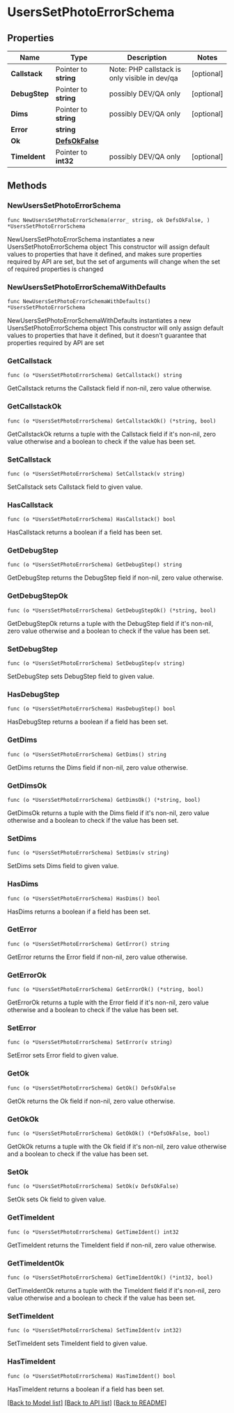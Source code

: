 # UsersSetPhotoErrorSchema

## Properties

Name | Type | Description | Notes
------------ | ------------- | ------------- | -------------
**Callstack** | Pointer to **string** | Note: PHP callstack is only visible in dev/qa | [optional] 
**DebugStep** | Pointer to **string** | possibly DEV/QA only | [optional] 
**Dims** | Pointer to **string** | possibly DEV/QA only | [optional] 
**Error** | **string** |  | 
**Ok** | [**DefsOkFalse**](DefsOkFalse.md) |  | 
**TimeIdent** | Pointer to **int32** | possibly DEV/QA only | [optional] 

## Methods

### NewUsersSetPhotoErrorSchema

`func NewUsersSetPhotoErrorSchema(error_ string, ok DefsOkFalse, ) *UsersSetPhotoErrorSchema`

NewUsersSetPhotoErrorSchema instantiates a new UsersSetPhotoErrorSchema object
This constructor will assign default values to properties that have it defined,
and makes sure properties required by API are set, but the set of arguments
will change when the set of required properties is changed

### NewUsersSetPhotoErrorSchemaWithDefaults

`func NewUsersSetPhotoErrorSchemaWithDefaults() *UsersSetPhotoErrorSchema`

NewUsersSetPhotoErrorSchemaWithDefaults instantiates a new UsersSetPhotoErrorSchema object
This constructor will only assign default values to properties that have it defined,
but it doesn't guarantee that properties required by API are set

### GetCallstack

`func (o *UsersSetPhotoErrorSchema) GetCallstack() string`

GetCallstack returns the Callstack field if non-nil, zero value otherwise.

### GetCallstackOk

`func (o *UsersSetPhotoErrorSchema) GetCallstackOk() (*string, bool)`

GetCallstackOk returns a tuple with the Callstack field if it's non-nil, zero value otherwise
and a boolean to check if the value has been set.

### SetCallstack

`func (o *UsersSetPhotoErrorSchema) SetCallstack(v string)`

SetCallstack sets Callstack field to given value.

### HasCallstack

`func (o *UsersSetPhotoErrorSchema) HasCallstack() bool`

HasCallstack returns a boolean if a field has been set.

### GetDebugStep

`func (o *UsersSetPhotoErrorSchema) GetDebugStep() string`

GetDebugStep returns the DebugStep field if non-nil, zero value otherwise.

### GetDebugStepOk

`func (o *UsersSetPhotoErrorSchema) GetDebugStepOk() (*string, bool)`

GetDebugStepOk returns a tuple with the DebugStep field if it's non-nil, zero value otherwise
and a boolean to check if the value has been set.

### SetDebugStep

`func (o *UsersSetPhotoErrorSchema) SetDebugStep(v string)`

SetDebugStep sets DebugStep field to given value.

### HasDebugStep

`func (o *UsersSetPhotoErrorSchema) HasDebugStep() bool`

HasDebugStep returns a boolean if a field has been set.

### GetDims

`func (o *UsersSetPhotoErrorSchema) GetDims() string`

GetDims returns the Dims field if non-nil, zero value otherwise.

### GetDimsOk

`func (o *UsersSetPhotoErrorSchema) GetDimsOk() (*string, bool)`

GetDimsOk returns a tuple with the Dims field if it's non-nil, zero value otherwise
and a boolean to check if the value has been set.

### SetDims

`func (o *UsersSetPhotoErrorSchema) SetDims(v string)`

SetDims sets Dims field to given value.

### HasDims

`func (o *UsersSetPhotoErrorSchema) HasDims() bool`

HasDims returns a boolean if a field has been set.

### GetError

`func (o *UsersSetPhotoErrorSchema) GetError() string`

GetError returns the Error field if non-nil, zero value otherwise.

### GetErrorOk

`func (o *UsersSetPhotoErrorSchema) GetErrorOk() (*string, bool)`

GetErrorOk returns a tuple with the Error field if it's non-nil, zero value otherwise
and a boolean to check if the value has been set.

### SetError

`func (o *UsersSetPhotoErrorSchema) SetError(v string)`

SetError sets Error field to given value.


### GetOk

`func (o *UsersSetPhotoErrorSchema) GetOk() DefsOkFalse`

GetOk returns the Ok field if non-nil, zero value otherwise.

### GetOkOk

`func (o *UsersSetPhotoErrorSchema) GetOkOk() (*DefsOkFalse, bool)`

GetOkOk returns a tuple with the Ok field if it's non-nil, zero value otherwise
and a boolean to check if the value has been set.

### SetOk

`func (o *UsersSetPhotoErrorSchema) SetOk(v DefsOkFalse)`

SetOk sets Ok field to given value.


### GetTimeIdent

`func (o *UsersSetPhotoErrorSchema) GetTimeIdent() int32`

GetTimeIdent returns the TimeIdent field if non-nil, zero value otherwise.

### GetTimeIdentOk

`func (o *UsersSetPhotoErrorSchema) GetTimeIdentOk() (*int32, bool)`

GetTimeIdentOk returns a tuple with the TimeIdent field if it's non-nil, zero value otherwise
and a boolean to check if the value has been set.

### SetTimeIdent

`func (o *UsersSetPhotoErrorSchema) SetTimeIdent(v int32)`

SetTimeIdent sets TimeIdent field to given value.

### HasTimeIdent

`func (o *UsersSetPhotoErrorSchema) HasTimeIdent() bool`

HasTimeIdent returns a boolean if a field has been set.


[[Back to Model list]](../README.md#documentation-for-models) [[Back to API list]](../README.md#documentation-for-api-endpoints) [[Back to README]](../README.md)


